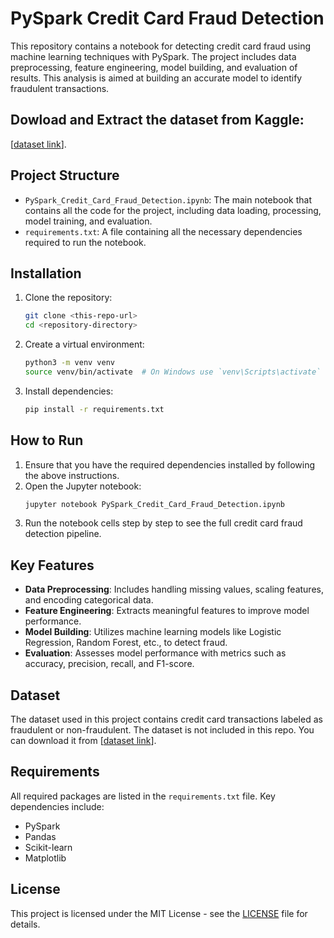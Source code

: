 # PySpark Credit Card Fraud Detection

This repository contains a notebook for detecting credit card fraud using machine learning techniques with PySpark. The project includes data preprocessing, feature engineering, model building, and evaluation of results. This analysis is aimed at building an accurate model to identify fraudulent transactions.

## Dowload and Extract the dataset from Kaggle: 
[[dataset link](https://www.kaggle.com/datasets/mlg-ulb/creditcardfraud)].
## Project Structure

- `PySpark_Credit_Card_Fraud_Detection.ipynb`: The main notebook that contains all the code for the project, including data loading, processing, model training, and evaluation.
- `requirements.txt`: A file containing all the necessary dependencies required to run the notebook.

## Installation

1. Clone the repository:
    ```bash
    git clone <this-repo-url>
    cd <repository-directory>
    ```

2. Create a virtual environment:
    ```bash
    python3 -m venv venv
    source venv/bin/activate  # On Windows use `venv\Scripts\activate`
    ```

3. Install dependencies:
    ```bash
    pip install -r requirements.txt
    ```

## How to Run

1. Ensure that you have the required dependencies installed by following the above instructions.
2. Open the Jupyter notebook:
    ```bash
    jupyter notebook PySpark_Credit_Card_Fraud_Detection.ipynb
    ```
3. Run the notebook cells step by step to see the full credit card fraud detection pipeline.

## Key Features

- **Data Preprocessing**: Includes handling missing values, scaling features, and encoding categorical data.
- **Feature Engineering**: Extracts meaningful features to improve model performance.
- **Model Building**: Utilizes machine learning models like Logistic Regression, Random Forest, etc., to detect fraud.
- **Evaluation**: Assesses model performance with metrics such as accuracy, precision, recall, and F1-score.

## Dataset

The dataset used in this project contains credit card transactions labeled as fraudulent or non-fraudulent. The dataset is not included in this repo. You can download it from [[dataset link](https://www.kaggle.com/datasets/mlg-ulb/creditcardfraud)].

## Requirements

All required packages are listed in the `requirements.txt` file. Key dependencies include:
- PySpark
- Pandas
- Scikit-learn
- Matplotlib

## License

This project is licensed under the MIT License - see the [LICENSE](LICENSE) file for details.
